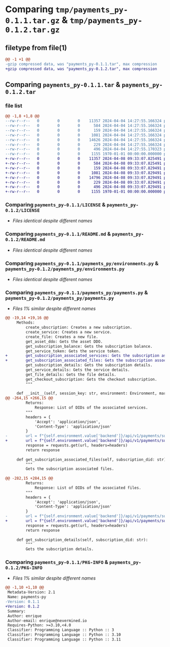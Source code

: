 # Comparing `tmp/payments_py-0.1.1.tar.gz` & `tmp/payments_py-0.1.2.tar.gz`

## filetype from file(1)

```diff
@@ -1 +1 @@
-gzip compressed data, was "payments_py-0.1.1.tar", max compression
+gzip compressed data, was "payments_py-0.1.2.tar", max compression
```

## Comparing `payments_py-0.1.1.tar` & `payments_py-0.1.2.tar`

### file list

```diff
@@ -1,8 +1,8 @@
--rw-r--r--   0        0        0    11357 2024-04-04 14:27:55.166324 payments_py-0.1.1/LICENSE
--rw-r--r--   0        0        0      584 2024-04-04 14:27:55.166324 payments_py-0.1.1/README.md
--rw-r--r--   0        0        0      159 2024-04-04 14:27:55.166324 payments_py-0.1.1/payments_py/__init__.py
--rw-r--r--   0        0        0     1081 2024-04-04 14:27:55.166324 payments_py-0.1.1/payments_py/environments.py
--rw-r--r--   0        0        0    14626 2024-04-04 14:27:55.166324 payments_py-0.1.1/payments_py/payments.py
--rw-r--r--   0        0        0      229 2024-04-04 14:27:55.166324 payments_py-0.1.1/payments_py/utils.py
--rw-r--r--   0        0        0      496 2024-04-04 14:27:55.170323 payments_py-0.1.1/pyproject.toml
--rw-r--r--   0        0        0     1155 1970-01-01 00:00:00.000000 payments_py-0.1.1/PKG-INFO
+-rw-r--r--   0        0        0    11357 2024-04-08 09:33:07.825491 payments_py-0.1.2/LICENSE
+-rw-r--r--   0        0        0      584 2024-04-08 09:33:07.825491 payments_py-0.1.2/README.md
+-rw-r--r--   0        0        0      159 2024-04-08 09:33:07.829491 payments_py-0.1.2/payments_py/__init__.py
+-rw-r--r--   0        0        0     1081 2024-04-08 09:33:07.829491 payments_py-0.1.2/payments_py/environments.py
+-rw-r--r--   0        0        0    14796 2024-04-08 09:33:07.829491 payments_py-0.1.2/payments_py/payments.py
+-rw-r--r--   0        0        0      229 2024-04-08 09:33:07.829491 payments_py-0.1.2/payments_py/utils.py
+-rw-r--r--   0        0        0      496 2024-04-08 09:33:07.829491 payments_py-0.1.2/pyproject.toml
+-rw-r--r--   0        0        0     1155 1970-01-01 00:00:00.000000 payments_py-0.1.2/PKG-INFO
```

### Comparing `payments_py-0.1.1/LICENSE` & `payments_py-0.1.2/LICENSE`

 * *Files identical despite different names*

### Comparing `payments_py-0.1.1/README.md` & `payments_py-0.1.2/README.md`

 * *Files identical despite different names*

### Comparing `payments_py-0.1.1/payments_py/environments.py` & `payments_py-0.1.2/payments_py/environments.py`

 * *Files identical despite different names*

### Comparing `payments_py-0.1.1/payments_py/payments.py` & `payments_py-0.1.2/payments_py/payments.py`

 * *Files 1% similar despite different names*

```diff
@@ -19,14 +19,16 @@
     Methods:
         create_ubscription: Creates a new subscription.
         create_service: Creates a new service.
         create_file: Creates a new file.
         get_asset_ddo: Gets the asset DDO.
         get_subscription_balance: Gets the subscription balance.
         get_service_token: Gets the service token.
+        get_subscription_associated_services: Gets the subscription associated services.
+        get_subscription_associated_files: Gets the subscription associated files.
         get_subscription_details: Gets the subscription details.
         get_service_details: Gets the service details.
         get_file_details: Gets the file details.
         get_checkout_subscription: Gets the checkout subscription.     
         """
 
     def __init__(self, session_key: str, environment: Environment, marketplace_auth_token: Optional[str] = None,
@@ -264,15 +266,15 @@
         Returns:
             Response: List of DIDs of the associated services.
         """
         headers = {
             'Accept': 'application/json',
             'Content-Type': 'application/json'
         }
-        url = f"{self.environment.value['backend']}/api/v1/payments/subscription/services/{subscription_did}/"
+        url = f"{self.environment.value['backend']}/api/v1/payments/subscription/services/{subscription_did}"
         response = requests.get(url, headers=headers)
         return response
     
     def get_subscription_associated_files(self, subscription_did: str):
         """
         Gets the subscription associated files.
 
@@ -282,15 +284,15 @@
         Returns:
             Response: List of DIDs of the associated files.
         """
         headers = {
             'Accept': 'application/json',
             'Content-Type': 'application/json'
         }
-        url = f"{self.environment.value['backend']}/api/v1/payments/subscription/files/{subscription_did}/"
+        url = f"{self.environment.value['backend']}/api/v1/payments/subscription/files/{subscription_did}"
         response = requests.get(url, headers=headers)
         return response
 
     def get_subscription_details(self, subscription_did: str):
         """
         Gets the subscription details.
```

### Comparing `payments_py-0.1.1/PKG-INFO` & `payments_py-0.1.2/PKG-INFO`

 * *Files 1% similar despite different names*

```diff
@@ -1,10 +1,10 @@
 Metadata-Version: 2.1
 Name: payments-py
-Version: 0.1.1
+Version: 0.1.2
 Summary: 
 Author: enrique
 Author-email: enrique@nevermined.io
 Requires-Python: >=3.10,<4.0
 Classifier: Programming Language :: Python :: 3
 Classifier: Programming Language :: Python :: 3.10
 Classifier: Programming Language :: Python :: 3.11
```

